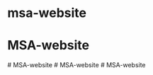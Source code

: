 # msa-website
# MSA-website
#   M S A - w e b s i t e  
 #   M S A - w e b s i t e  
 #   M S A - w e b s i t e  
 